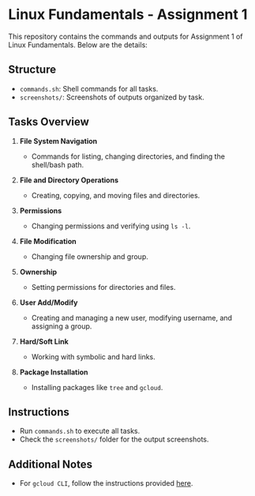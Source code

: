 # Linux Fundamentals - Assignment 1

This repository contains the commands and outputs for Assignment 1 of Linux Fundamentals. Below are the details:

## Structure
- `commands.sh`: Shell commands for all tasks.
- `screenshots/`: Screenshots of outputs organized by task.

## Tasks Overview
1. **File System Navigation**
   - Commands for listing, changing directories, and finding the shell/bash path.

2. **File and Directory Operations**
   - Creating, copying, and moving files and directories.

3. **Permissions**
   - Changing permissions and verifying using `ls -l`.

4. **File Modification**
   - Changing file ownership and group.

5. **Ownership**
   - Setting permissions for directories and files.

6. **User Add/Modify**
   - Creating and managing a new user, modifying username, and assigning a group.

7. **Hard/Soft Link**
   - Working with symbolic and hard links.

8. **Package Installation**
   - Installing packages like `tree` and `gcloud`.

## Instructions
- Run `commands.sh` to execute all tasks.
- Check the `screenshots/` folder for the output screenshots.

## Additional Notes
- For `gcloud CLI`, follow the instructions provided [here](https://cloud.google.com/sdk/docs/install#deb).
